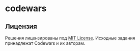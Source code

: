 # codewars


## Лицензия

Решения лицензированы под [MIT License](LICENSE).
Исходные задания принадлежат Codewars и их авторам.
